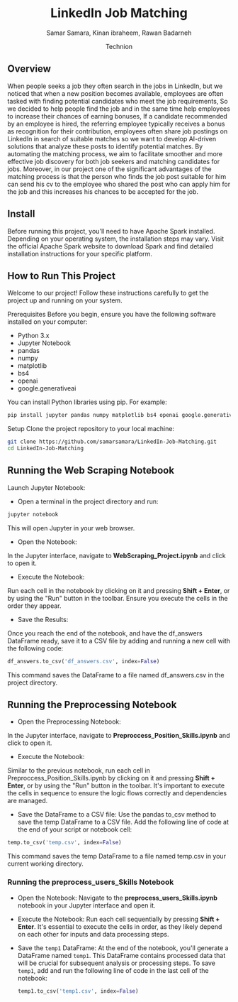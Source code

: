 <h1 align="center">LinkedIn Job Matching</h1>
<p align="center">
  Samar Samara, Kinan ibraheem, Rawan Badarneh
  <p align="center">
    Technion
  </p>
</p>

## Overview
When people seeks a job they often search in the jobs in LinkedIn, but we noticed that   when a new position becomes available, employees are often tasked with finding potential candidates who meet the job requirements, So we decided to help people find the job and in the same time help employees to increase their chances of earning bonuses, If a candidate recommended by an employee is hired, the referring employee typically receives a bonus as recognition for their contribution, employees often share job postings on LinkedIn in search of suitable matches so we want to develop AI-driven solutions that analyze these posts to identify potential matches. By automating the matching process, we aim to facilitate smoother and more effective job discovery for both job seekers and matching candidates for jobs. Moreover, in our project one of the significant advantages of the matching process is that the person who finds the job post suitable for him can send his cv to the employee who shared the post who can apply him for the job and this increases his chances to be accepted for the job.

## Install 
Before running this project, you'll need to have Apache Spark installed. Depending on your operating system, the installation steps may vary. Visit the official Apache Spark website to download Spark and find detailed installation instructions for your specific platform.

## How to Run This Project
Welcome to our project! Follow these instructions carefully to get the project up and running on your system.

Prerequisites
Before you begin, ensure you have the following software installed on your computer:

- Python 3.x
- Jupyter Notebook
- pandas
- numpy
- matplotlib
- bs4
- openai
- google.generativeai
  
You can install Python libraries using pip. For example:

```bash
pip install jupyter pandas numpy matplotlib bs4 openai google.generativeai
 ```
Setup
Clone the project repository to your local machine:

 ```bash
git clone https://github.com/samarsamara/LinkedIn-Job-Matching.git
cd LinkedIn-Job-Matching
 ```
## Running the Web Scraping Notebook
Launch Jupyter Notebook:

- Open a terminal in the project directory and run:

 ```bash
jupyter notebook
 ```
This will open Jupyter in your web browser.

- Open the Notebook:

In the Jupyter interface, navigate to **WebScraping_Project.ipynb** and click to open it.

- Execute the Notebook:

Run each cell in the notebook by clicking on it and pressing **Shift + Enter**, or by using the "Run" button in the toolbar. Ensure you execute the cells in the order they appear.

- Save the Results:

Once you reach the end of the notebook, and have the df_answers DataFrame ready, save it to a CSV file by adding and running a new cell with the following code:

 ```python
df_answers.to_csv('df_answers.csv', index=False)
 ```
This command saves the DataFrame to a file named df_answers.csv in the project directory.

## Running the Preprocessing Notebook
- Open the Preprocessing Notebook:

In the Jupyter interface, navigate to **Preproccess_Position_Skills.ipynb** and click to open it.

- Execute the Notebook:

Similar to the previous notebook, run each cell in Preproccess_Position_Skills.ipynb by clicking on it and pressing **Shift + Enter**, or by using the "Run" button in the toolbar. It's important to execute the cells in sequence to ensure the logic flows correctly and dependencies are managed.

- Save the DataFrame to a CSV file: Use the pandas to_csv method to save the temp DataFrame to a CSV file. Add the following line of code at the end of your script or notebook cell:

 ```python
temp.to_csv('temp.csv', index=False)
 ```
This command saves the temp DataFrame to a file named temp.csv in your current working directory. 

### Running the preprocess_users_Skills Notebook

- Open the Notebook: Navigate to the **preprocess_users_Skills.ipynb** notebook in your Jupyter interface and open it.

- Execute the Notebook: Run each cell sequentially by pressing **Shift + Enter**. It's essential to execute the cells in order, as they likely depend on each other for inputs and data processing steps.

- Save the `temp1` DataFrame: At the end of the notebook, you'll generate a DataFrame named `temp1`. This DataFrame contains processed data that will be crucial for subsequent analysis or processing steps. To save `temp1`, add and run the following line of code in the last cell of the notebook:

   ```python
   temp1.to_csv('temp1.csv', index=False)
   ```


